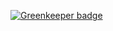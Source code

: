 
[![Greenkeeper badge](https://badges.greenkeeper.io/saikatharryc/blockchain-toolkit-v1.svg)](https://greenkeeper.io/)
